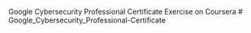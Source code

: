 Google Cybersecurity Professional Certificate Exercise on Coursera # Google_Cybersecurity_Professional-Certificate

